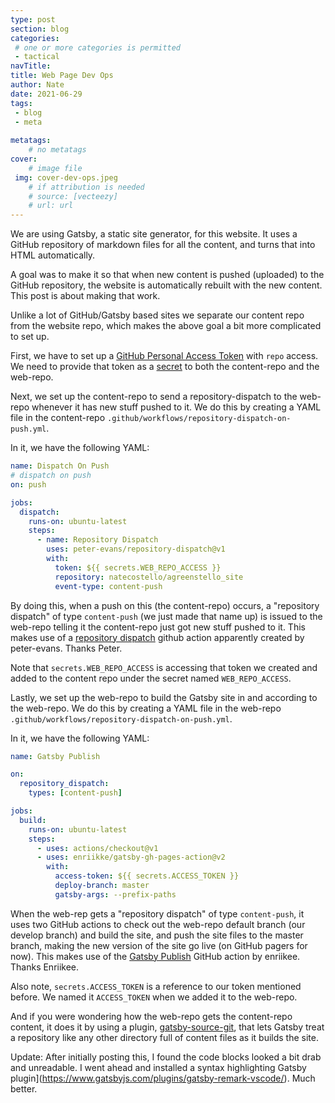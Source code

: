 ```yaml
---
type: post
section: blog
categories: 
 # one or more categories is permitted
 - tactical
navTitle: 
title: Web Page Dev Ops
author: Nate
date: 2021-06-29
tags:
 - blog
 - meta
 
metatags:
	# no metatags
cover: 
	# image file
 img: cover-dev-ops.jpeg
	# if attribution is needed
	# source: [vecteezy]
	# url: url
---
```


We are using Gatsby, a static site generator, for this website.  It uses a GitHub repository of markdown files for all the content, and turns that into HTML automatically.

A goal was to make it so that when new content is pushed (uploaded) to the GitHub repository, the website is automatically rebuilt with the new content.  This post is about making that work.

Unlike a lot of GitHub/Gatsby based sites we separate our content repo from the website repo, which makes the above goal a bit more complicated to set up.

First, we have to set up a [GitHub Personal Access Token](https://docs.github.com/en/free-pro-team@latest/github/authenticating-to-github/creating-a-personal-access-token) with `repo` access.  We need to provide that token as a [secret](https://docs.github.com/en/actions/reference/encrypted-secrets#creating-encrypted-secrets-for-a-repository) to both the content-repo and the web-repo.

Next, we set up the content-repo to send a repository-dispatch to the web-repo whenever it has new stuff pushed to it.  We do this by creating a YAML file in the content-repo `.github/workflows/repository-dispatch-on-push.yml`.

In it, we have the following YAML:
```YAML
name: Dispatch On Push
# dispatch on push
on: push

jobs:
  dispatch:
    runs-on: ubuntu-latest
    steps:
      - name: Repository Dispatch
        uses: peter-evans/repository-dispatch@v1
        with:
          token: ${{ secrets.WEB_REPO_ACCESS }}
          repository: natecostello/agreenstello_site
          event-type: content-push
```
By doing this, when a push on this (the content-repo) occurs, a "repository dispatch" of type `content-push` (we just made that name up) is issued to the web-repo telling it the content-repo just got new stuff pushed to it.  This makes use of a [repository dispatch](https://github.com/marketplace/actions/repository-dispatch?version=v1.1.3) github action apparently created by peter-evans.  Thanks Peter.

Note that `secrets.WEB_REPO_ACCESS` is accessing that token we created and added to the content repo under the secret named `WEB_REPO_ACCESS`.

Lastly, we set up the web-repo to build the Gatsby site in and according to the web-repo.  We do this by creating a YAML file in the web-repo `.github/workflows/repository-dispatch-on-push.yml`.

In it, we have the following YAML:
```YAML
name: Gatsby Publish

on:
  repository_dispatch:
    types: [content-push] 

jobs:
  build:
    runs-on: ubuntu-latest
    steps:
      - uses: actions/checkout@v1
      - uses: enriikke/gatsby-gh-pages-action@v2
        with:
          access-token: ${{ secrets.ACCESS_TOKEN }}
          deploy-branch: master
          gatsby-args: --prefix-paths
```

When the web-rep gets a "repository dispatch" of type `content-push`, it uses two GitHub actions to check out the web-repo default branch (our develop branch) and build the site, and push the site files to the master branch, making the new version of the site go live (on GitHub pagers for now).  This makes use of the [Gatsby Publish](https://github.com/marketplace/actions/gatsby-publish) GitHub action by enriikee.  Thanks Enriikee.

Also note, `secrets.ACCESS_TOKEN` is a reference to our token mentioned before.  We named it `ACCESS_TOKEN` when we added it to the web-repo.

And if you were wondering how the web-repo gets the content-repo content, it does it by using a plugin, [gatsby-source-git](https://www.gatsbyjs.com/plugins/gatsby-source-git/), that lets Gatsby treat a repository like any other directory full of content files as it builds the site.

Update: After initially posting this, I found the code blocks looked a bit drab and unreadable.  I went ahead and installed a syntax highlighting Gatsby plugin](https://www.gatsbyjs.com/plugins/gatsby-remark-vscode/).  Much better.